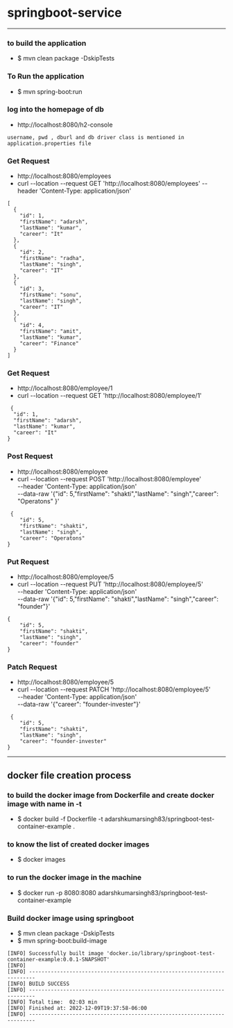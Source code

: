 # springboot-service

---

### to build the application
* $ mvn clean package -DskipTests

### To Run the application
* $ mvn spring-boot:run

### log into the homepage of db
* http://localhost:8080/h2-console
```
username, pwd , dburl and db driver class is mentioned in application.properties file
```

### Get Request 
* http://localhost:8080/employees
* curl --location --request GET 'http://localhost:8080/employees' --header 'Content-Type: application/json' 
```
[
  {
    "id": 1,
    "firstName": "adarsh",
    "lastName": "kumar",
    "career": "It"
  },
  {
    "id": 2,
    "firstName": "radha",
    "lastName": "singh",
    "career": "IT"
  },
  {
    "id": 3,
    "firstName": "sonu",
    "lastName": "singh",
    "career": "IT"
  },
  {
    "id": 4,
    "firstName": "amit",
    "lastName": "kumar",
    "career": "Finance"
  }
]
```


### Get Request
* http://localhost:8080/employee/1
* curl --location --request GET 'http://localhost:8080/employee/1' 
``` 
 {
  "id": 1,
  "firstName": "adarsh",
  "lastName": "kumar",
  "career": "It"
}
```

### Post Request 
* http://localhost:8080/employee
* curl --location --request POST 'http://localhost:8080/employee' \
  --header 'Content-Type: application/json' \
  --data-raw '{"id": 5,"firstName": "shakti","lastName": "singh","career": "Operatons" }'
``` 
 {
    "id": 5,
    "firstName": "shakti",
    "lastName": "singh",
    "career": "Operatons"
}
```

### Put Request 
* http://localhost:8080/employee/5
* curl --location --request PUT 'http://localhost:8080/employee/5' \
  --header 'Content-Type: application/json' \
  --data-raw '{"id": 5,"firstName": "shakti","lastName": "singh","career": "founder"}'
```
{
    "id": 5,
    "firstName": "shakti",
    "lastName": "singh",
    "career": "founder"
}
```

### Patch Request
* http://localhost:8080/employee/5
* curl --location --request PATCH 'http://localhost:8080/employee/5' \
  --header 'Content-Type: application/json' \
  --data-raw '{"career": "founder-invester"}'
``` 
 {
    "id": 5,
    "firstName": "shakti",
    "lastName": "singh",
    "career": "founder-invester"
}
```


---
## docker file creation process
### to build the docker image from Dockerfile and create docker image with name in -t
* $ docker build -f Dockerfile -t adarshkumarsingh83/springboot-test-container-example .
### to know the list of created docker images
* $ docker images
### to run the docker image in the machine
* $ docker run -p 8080:8080 adarshkumarsingh83/springboot-test-container-example



### Build docker image using springboot
* $ mvn clean package -DskipTests
* $  mvn spring-boot:build-image
```
[INFO] Successfully built image 'docker.io/library/springboot-test-container-example:0.0.1-SNAPSHOT'
[INFO] 
[INFO] ------------------------------------------------------------------------
[INFO] BUILD SUCCESS
[INFO] ------------------------------------------------------------------------
[INFO] Total time:  02:03 min
[INFO] Finished at: 2022-12-09T19:37:58-06:00
[INFO] ------------------------------------------------------------------------

```